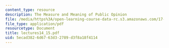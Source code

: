 ```yaml
---
content_type: resource
description: The Measure and Meaning of Public Opinion
file: /media/https%3A/open-learning-course-data-rc.s3.amazonaws.com/17-20-introduction-to-the-american-political-process-spring-2004/5ecad3826d6763d32789d3f8a18f4114_lectures14_15.pdf
file_type: application/pdf
resourcetype: Document
title: lectures14_15.pdf
uid: 5ecad382-6d67-63d3-2789-d3f8a18f4114
---
```

